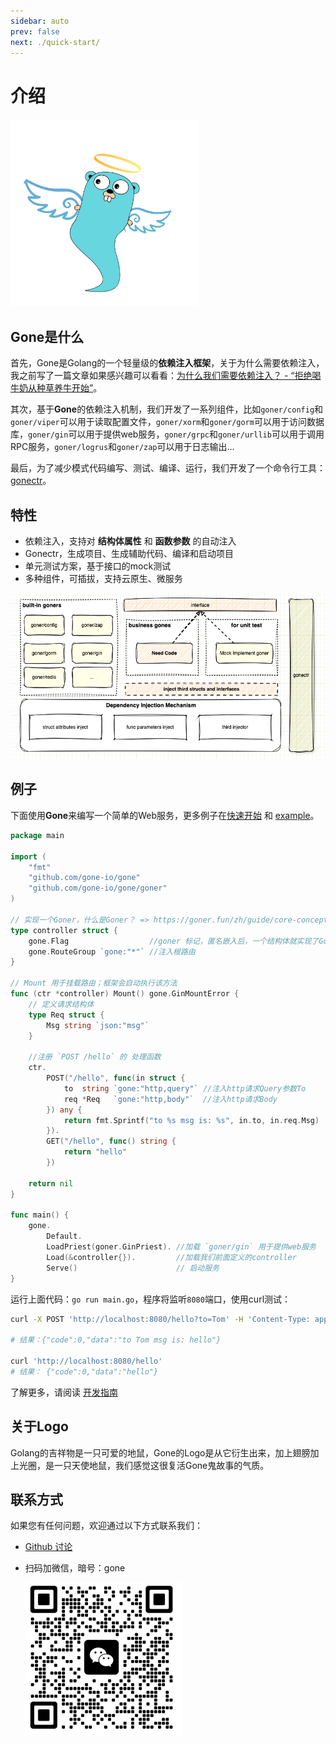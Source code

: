 ```yaml
---
sidebar: auto
prev: false
next: ./quick-start/
---
```

# 介绍
<img src="../img/logo.png" width = "300" alt="logo"/>

## Gone是什么
首先，Gone是Golang的一个轻量级的**依赖注入框架**，关于为什么需要依赖注入，我之前写了一篇文章如果感兴趣可以看看：[为什么我们需要依赖注入？ - “拒绝喝牛奶从种草养牛开始”](https://blog.csdn.net/waitdeng/article/details/138972583)。

其次，基于**Gone**的依赖注入机制，我们开发了一系列组件，比如`goner/config`和`goner/viper`可以用于读取配置文件，`goner/xorm`和`goner/gorm`可以用于访问数据库，`goner/gin`可以用于提供web服务，`goner/grpc`和`goner/urllib`可以用于调用RPC服务，`goner/logrus`和`goner/zap`可以用于日志输出...

最后，为了减少模式代码编写、测试、编译、运行，我们开发了一个命令行工具：[gonectr](https://github.com/gone-io/gonectr)。

## 特性
- 依赖注入，支持对 **结构体属性** 和 **函数参数** 的自动注入
- Gonectr，生成项目、生成辅助代码、编译和启动项目
- 单元测试方案，基于接口的mock测试
- 多种组件，可插拔，支持云原生、微服务
<img src="../img/architecture.png" width = "600" alt="architecture"/>

## 例子

下面使用**Gone**来编写一个简单的Web服务，更多例子在[快速开始](https://goner.fun/zh/quick-start/) 和 [example](https://github.com/gone-io/gone/tree/main/example)。

```go
package main

import (
	"fmt"
	"github.com/gone-io/gone"
	"github.com/gone-io/gone/goner"
)

// 实现一个Goner，什么是Goner？ => https://goner.fun/zh/guide/core-concept.html#goner-%E9%80%9D%E8%80%85
type controller struct {
	gone.Flag                  //goner 标记，匿名嵌入后，一个结构体就实现了Goner
	gone.RouteGroup `gone:"*"` //注入根路由
}

// Mount 用于挂载路由；框架会自动执行该方法
func (ctr *controller) Mount() gone.GinMountError {
	// 定义请求结构体
	type Req struct {
		Msg string `json:"msg"`
	}

	//注册 `POST /hello` 的 处理函数
	ctr.
		POST("/hello", func(in struct {
			to  string `gone:"http,query"` //注入http请求Query参数To
			req *Req   `gone:"http,body"`  //注入http请求Body
		}) any {
			return fmt.Sprintf("to %s msg is: %s", in.to, in.req.Msg)
		}).
		GET("/hello", func() string {
			return "hello"
		})

	return nil
}

func main() {
	gone.
		Default.
		LoadPriest(goner.GinPriest). //加载 `goner/gin` 用于提供web服务
		Load(&controller{}).         //加载我们前面定义的controller
		Serve()                      // 启动服务
}
```

运行上面代码：`go run main.go`，程序将监听`8080`端口，使用curl测试：
```bash
curl -X POST 'http://localhost:8080/hello?to=Tom' -H 'Content-Type: application/json' --data-raw '{"msg": "hello"}'

# 结果：{"code":0,"data":"to Tom msg is: hello"}

curl 'http://localhost:8080/hello'
# 结果： {"code":0,"data":"hello"}
```


了解更多，请阅读 [开发指南](https://goner.fun/zh/guide/)

## 关于Logo
Golang的吉祥物是一只可爱的地鼠，Gone的Logo是从它衍生出来，加上翅膀加上光圈，是一只天使地鼠，我们感觉这很复活Gone鬼故事的气质。

## 联系方式
如果您有任何问题，欢迎通过以下方式联系我们：
- [Github 讨论](https://github.com/gone-io/gone/discussions)
- 扫码加微信，暗号：gone

  <img src="../img/qr_dapeng.png" width = "250" alt="dapeng wx qr code"/>